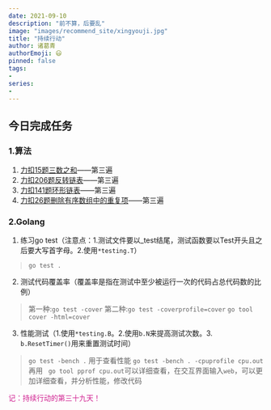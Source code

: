 ```yaml
---
date: 2021-09-10
description: "前不算，后要乱"
image: "images/recommend_site/xingyouji.jpg"
title: "持续行动"
author: 诸葛青
authorEmoji: 😃
pinned: false
tags:
- 
series:
-
---
```


## 今日完成任务

### 1.算法
1. [力扣15题三数之和](https://leetcode-cn.com/problems/3sum/)——第三遍
2. [力扣206题反转链表](https://leetcode-cn.com/problems/reverse-linked-list/)——第三遍
3. [力扣141题环形链表](https://leetcode-cn.com/problems/linked-list-cycle/)——第三遍
4. [力扣26题删除有序数组中的重复项](https://leetcode-cn.com/problems/remove-duplicates-from-sorted-array/)——第三遍


### 2.Golang
1. 练习go test（注意点：1.测试文件要以_test结尾，测试函数要以Test开头且之后要大写首字母。2.使用``*testing.T``）
> ``go test .``
2. 测试代码覆盖率（覆盖率是指在测试中至少被运行一次的代码占总代码数的比例）
>第一种:``go test -cover``
> 第二种:``go test -coverprofile=cover``   ``go tool cover -html=cover``
>  
3. 性能测试（1.使用``*testing.B``。2.使用``b.N``来提高测试次数。3. ``b.ResetTimer()``用来重置测试时间）
> ``go test -bench .`` 用于查看性能
> ``go test -bench . -cpuprofile cpu.out`` 再用 `` go tool pprof cpu.out``可以详细查看，在交互界面输入``web``，可以更加详细查看，并分析性能，修改代码
 

<font color=VioletRed>记：持续行动的第三十九天！</font>

